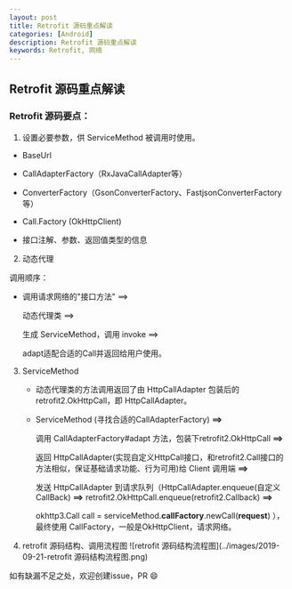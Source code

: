 ```yaml
---
layout: post
title: Retrofit 源码重点解读
categories: [Android]
description: Retrofit 源码重点解读
keywords: Retrofit, 网络
---
```



## Retrofit 源码重点解读

### Retrofit 源码要点：

1. 设置必要参数，供 ServiceMethod 被调用时使用。

  - BaseUrl 

  - CallAdapterFactory（RxJavaCallAdapter等）

  - ConverterFactory（GsonConverterFactory、FastjsonConverterFactory等）

  - Call.Factory (OkHttpClient)

  - 接口注解、参数、返回值类型的信息


2. 动态代理

  调用顺序：

  - 调用请求网络的"接口方法" ==> 

    动态代理类 ==> 

    生成 ServiceMethod，调用 invoke ==> 

    adapt适配合适的Call并返回给用户使用。


3. ServiceMethod
   - 动态代理类的方法调用返回了由 HttpCallAdapter 包装后的 retrofit2.OkHttpCall，即 HttpCallAdapter。

   - ServiceMethod (寻找合适的CallAdapterFactory) **==>** 

      调用 CallAdapterFactory#adapt 方法，包装下retrofit2.OkHttpCall **==>**

     返回 HttpCallAdapter(实现自定义HttpCall接口，和retrofit2.Call接口的方法相似，保证基础请求功能、行为可用)给 Client 调用端 **==>**

     发送 HttpCallAdapter 到请求队列（HttpCallAdapter.enqueue(自定义 CallBack) **==>**
     retrofit2.OkHttpCall.enqueue(retrofit2.Callback) **==>**

     okhttp3.Call call = serviceMethod.**callFactory**.newCall(**request**) ），最终使用 CallFactory，一般是OkHttpClient，请求网络。


4. retrofit 源码结构、调用流程图
	![retrofit 源码结构流程图](../images/2019-09-21-retrofit 源码结构流程图.png)

如有缺漏不足之处，欢迎创建issue，PR 😄

